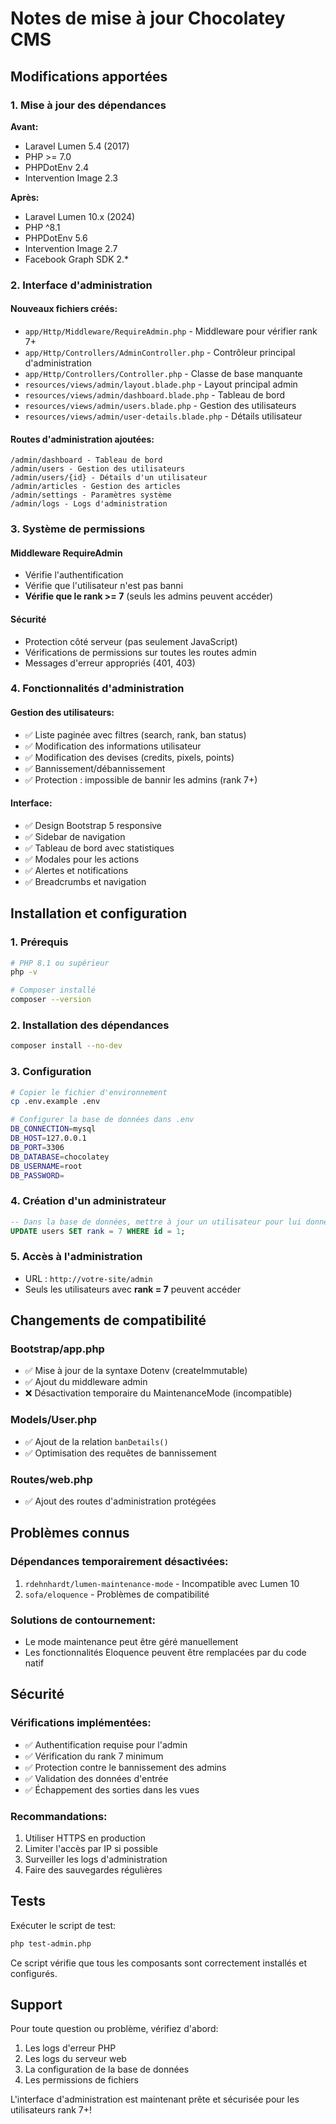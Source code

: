 # Notes de mise à jour Chocolatey CMS

## Modifications apportées

### 1. Mise à jour des dépendances

**Avant:**
- Laravel Lumen 5.4 (2017)
- PHP >= 7.0
- PHPDotEnv 2.4
- Intervention Image 2.3

**Après:**
- Laravel Lumen 10.x (2024)
- PHP ^8.1
- PHPDotEnv 5.6
- Intervention Image 2.7
- Facebook Graph SDK 2.*

### 2. Interface d'administration

#### Nouveaux fichiers créés:
- `app/Http/Middleware/RequireAdmin.php` - Middleware pour vérifier rank 7+
- `app/Http/Controllers/AdminController.php` - Contrôleur principal d'administration
- `app/Http/Controllers/Controller.php` - Classe de base manquante
- `resources/views/admin/layout.blade.php` - Layout principal admin
- `resources/views/admin/dashboard.blade.php` - Tableau de bord
- `resources/views/admin/users.blade.php` - Gestion des utilisateurs
- `resources/views/admin/user-details.blade.php` - Détails utilisateur

#### Routes d'administration ajoutées:
```
/admin/dashboard - Tableau de bord
/admin/users - Gestion des utilisateurs
/admin/users/{id} - Détails d'un utilisateur
/admin/articles - Gestion des articles
/admin/settings - Paramètres système
/admin/logs - Logs d'administration
```

### 3. Système de permissions

#### Middleware RequireAdmin
- Vérifie l'authentification
- Vérifie que l'utilisateur n'est pas banni
- **Vérifie que le rank >= 7** (seuls les admins peuvent accéder)

#### Sécurité
- Protection côté serveur (pas seulement JavaScript)
- Vérifications de permissions sur toutes les routes admin
- Messages d'erreur appropriés (401, 403)

### 4. Fonctionnalités d'administration

#### Gestion des utilisateurs:
- ✅ Liste paginée avec filtres (search, rank, ban status)
- ✅ Modification des informations utilisateur
- ✅ Modification des devises (credits, pixels, points)
- ✅ Bannissement/débannissement
- ✅ Protection : impossible de bannir les admins (rank 7+)

#### Interface:
- ✅ Design Bootstrap 5 responsive
- ✅ Sidebar de navigation
- ✅ Tableau de bord avec statistiques
- ✅ Modales pour les actions
- ✅ Alertes et notifications
- ✅ Breadcrumbs et navigation

## Installation et configuration

### 1. Prérequis
```bash
# PHP 8.1 ou supérieur
php -v

# Composer installé
composer --version
```

### 2. Installation des dépendances
```bash
composer install --no-dev
```

### 3. Configuration
```bash
# Copier le fichier d'environnement
cp .env.example .env

# Configurer la base de données dans .env
DB_CONNECTION=mysql
DB_HOST=127.0.0.1
DB_PORT=3306
DB_DATABASE=chocolatey
DB_USERNAME=root
DB_PASSWORD=
```

### 4. Création d'un administrateur
```sql
-- Dans la base de données, mettre à jour un utilisateur pour lui donner le rank 7
UPDATE users SET rank = 7 WHERE id = 1;
```

### 5. Accès à l'administration
- URL : `http://votre-site/admin`
- Seuls les utilisateurs avec **rank = 7** peuvent accéder

## Changements de compatibilité

### Bootstrap/app.php
- ✅ Mise à jour de la syntaxe Dotenv (createImmutable)
- ✅ Ajout du middleware admin
- ❌ Désactivation temporaire du MaintenanceMode (incompatible)

### Models/User.php
- ✅ Ajout de la relation `banDetails()`
- ✅ Optimisation des requêtes de bannissement

### Routes/web.php
- ✅ Ajout des routes d'administration protégées

## Problèmes connus

### Dépendances temporairement désactivées:
1. `rdehnhardt/lumen-maintenance-mode` - Incompatible avec Lumen 10
2. `sofa/eloquence` - Problèmes de compatibilité

### Solutions de contournement:
- Le mode maintenance peut être géré manuellement
- Les fonctionnalités Eloquence peuvent être remplacées par du code natif

## Sécurité

### Vérifications implémentées:
- ✅ Authentification requise pour l'admin
- ✅ Vérification du rank 7 minimum
- ✅ Protection contre le bannissement des admins
- ✅ Validation des données d'entrée
- ✅ Échappement des sorties dans les vues

### Recommandations:
1. Utiliser HTTPS en production
2. Limiter l'accès par IP si possible
3. Surveiller les logs d'administration
4. Faire des sauvegardes régulières

## Tests

Exécuter le script de test:
```bash
php test-admin.php
```

Ce script vérifie que tous les composants sont correctement installés et configurés.

## Support

Pour toute question ou problème, vérifiez d'abord:
1. Les logs d'erreur PHP
2. Les logs du serveur web
3. La configuration de la base de données
4. Les permissions de fichiers

L'interface d'administration est maintenant prête et sécurisée pour les utilisateurs rank 7+!